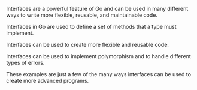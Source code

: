 Interfaces are a powerful feature of Go and can be used in many different ways to write more flexible, reusable, and maintainable code. 

Interfaces in Go are used to define a set of methods that a type must implement.

Interfaces can be used to create more flexible and reusable code.

Interfaces can be used to implement polymorphism and to handle different types of errors.

These examples are just a few of the many ways interfaces can be used to create more advanced programs.
